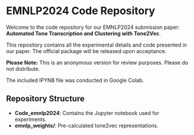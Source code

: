 # EMNLP2024 Code Repository

Welcome to the code repository for our EMNLP2024 submission paper: **Automated Tone Transcription and Clustering with Tone2Vec**.

This repository contains all the experimental details and code presented in our paper. The official package will be released upon acceptance.

**Please Note:** This is an anonymous version for review purposes. Please do not distribute.

The included IPYNB file was conducted in Google Colab.

## Repository Structure

- **Code_emnlp2024**: Contains the Jupyter notebook used for experiments.
- **emnlp_weights/**: Pre-calculated tone2vec representations.

